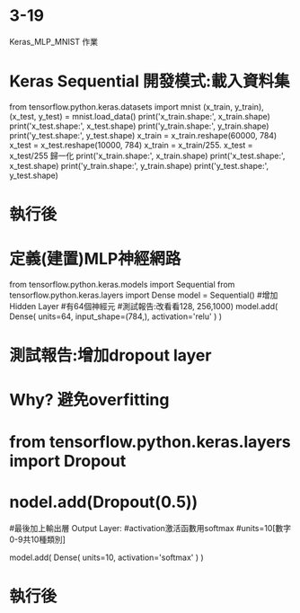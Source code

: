 # 3-19
Keras_MLP_MNIST 作業  
# Keras Sequential 開發模式:載入資料集
from tensorflow.python.keras.datasets import mnist
(x_train, y_train), (x_test, y_test) = mnist.load_data()
print('x_train.shape:', x_train.shape)
print('x_test.shape:', x_test.shape)
print('y_train.shape:', y_train.shape)
print('y_test.shape:', y_test.shape)
x_train = x_train.reshape(60000, 784)
x_test = x_test.reshape(10000, 784)
x_train = x_train/255.
x_test = x_test/255
歸一化
print('x_train.shape:', x_train.shape)
print('x_test.shape:', x_test.shape)
print('y_train.shape:', y_train.shape)
print('y_test.shape:', y_test.shape)
#  執行後


#  定義(建置)MLP神經網路
from tensorflow.python.keras.models import Sequential
from tensorflow.python.keras.layers import Dense
model = Sequential()
#增加 Hidden Layer
#有64個神經元
#測試報告:改看看128, 256,1000)
model.add(
    Dense(
        units=64, 
        input_shape=(784,),
        activation='relu'
    )
)
# 測試報告:增加dropout layer
# Why? 避免overfitting
# from tensorflow.python.keras.layers import Dropout
# nodel.add(Dropout(0.5))
#最後加上輸出層 Output Layer:
#activation激活函數用softmax
#units=10[數字0-9共10種類別] 

model.add(
    Dense(
        units=10, 
        activation='softmax'
    )
)
#  執行後
